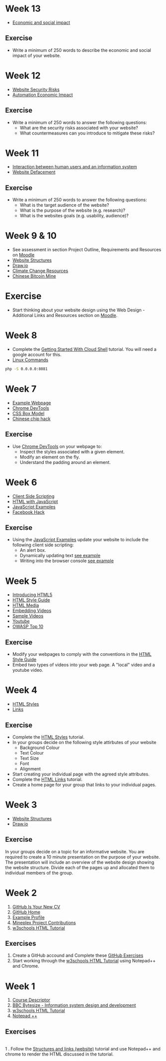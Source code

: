 <!--
[]
[Sample Test Log](https://docs.google.com/document/d/1oVBp3u-5qpabKnrQS3adkIR-L_IebZjsTTewpcr7HyQ/edit?usp=sharing)
[Assessment Checklist](https://docs.google.com/document/d/1oftyOVcfYS-O0hRZezIKlMXP3uet80hqV7J_GZ7fWRs/edit?usp=sharing)
[Search Bar](http://www.developerdrive.com/2012/08/add-a-simple-google-yahoo-or-bing-search-box-to-your-website/)
-->
# Week 13

* [Economic and social impact](https://www.bbc.com/bitesize/guides/z9g987h/revision/1)

## Exercise

* Write a minimum of 250 words to describe the economic and social impact of your website.


# Week 12 

* [Website Security Risks](https://www.bbc.com/bitesize/guides/z2c8wmn/revision/1)
* [Automation Economic Impact](https://www.technologyreview.com/video/610706/ais-economic-impact/)

## Exercise

* Write a minimum of 250 words to answer the following questions:
	* What are the security risks associated with your website?
	* What countermeasures can you introduce to mitigate these risks?

# Week 11

* [Interaction between human users and an information system](https://www.bbc.com/bitesize/guides/z8xpsbk/revision/2)
* [Website Defacement](https://blog.sucuri.net/2018/09/unsuccessfully-defaced-websites.html)

## Exercise

* Write a minimum of 250 words to answer the following questions: 
	* What is the target audience of the website?
	* What is the purpose of the website (e.g. research)?
	* What is the websites goals (e.g. usability, audience)?

# Week 9 & 10

* See assessment in section Project Outline, Requirements and Resources on [Moodle](http://moodle.forthvalley.ac.uk/moodle/course/view.php?id=2500)
* [Website Structures](https://www.bbc.com/bitesize/guides/z96psbk/revision/1)
* [Draw.io](https://www.draw.io/)
* [Climate Change Resources](https://drive.google.com/drive/folders/1ZggodP3_9KQ3kvKU0YuDMOvxMcYxjYuA?usp=sharing)
* [Chinese Bitcoin Mine](https://www.youtube.com/watch?v=K8kua5B5K3I)

# Exercise 

* Start thinking about your website design using the Web Design - Additional Links and Resources section on [Moodle](http://moodle.forthvalley.ac.uk/moodle/course/view.php?id=2500).

# Week 8

* Complete the [Getting Started With Cloud Shell](https://cloud.google.com/shell/docs/starting-cloud-shell) tutorial. You will need a google account for this.
* [Linux Commands](https://maker.pro/linux/tutorial/basic-linux-commands-for-beginners)

```bash
php -S 0.0.0.0:8081
```

# Week 7

* [Example Webpage](https://gist.github.com/Haxoras/7990467)
* [Chrome DevTools](https://developers.google.com/web/tools/chrome-devtools/beginners/html)
* [CSS Box Model](https://www.w3schools.com/css/css_boxmodel.asp)
* [Chinese chip hack](https://www.bloomberg.com/news/features/2018-10-04/the-big-hack-how-china-used-a-tiny-chip-to-infiltrate-america-s-top-companies)

## Exercise 

* Use [Chrome DevTools](https://developers.google.com/web/tools/chrome-devtools/beginners/html) on your webpage to:
	* Inspect the styles associated with a given element.
	* Modify an element on the fly.
	* Understand the padding around an element.

# Week 6

* [Client Side Scripting](https://www.bbc.com/bitesize/guides/ztj2xnb/revision/1)
* [HTML with JavaScript](https://www.w3schools.com/html/html_scripts.asp)
* [JavaScript Examples](https://www.w3schools.com/js/js_examples.asp)
* [Facebook Hack](https://slate.com/technology/2018/10/facebook-hack-security-breach-50-million-accounts.html)

## Exercise

* Using the [JavaScript Examples](https://www.w3schools.com/js/js_examples.asp) update your website to include the following client side scripting:
	* An alert box.
	* Dynamically updating text [see example](https://www.w3schools.com/js/tryit.asp?filename=tryjs_intro_style)
	* Writing into the browser console [see example](https://www.w3schools.com/js/tryit.asp?filename=tryjs_output_dom)

# Week 5

* [Introducing HTML5](https://www.w3schools.com/Html/html5_intro.asp)
* [HTML Style Guide](https://www.w3schools.com/Html/html5_syntax.asp)
* [HTML Media](https://www.w3schools.com/Html/html_media.asp)
* [Embedding Videos](https://www.w3schools.com/Html/html5_video.asp)
* [Sample Videos](https://www.sample-videos.com/)
* [Youtube](https://www.w3schools.com/Html/html_youtube.asp)
* [OWASP Top 10](https://www.greycampus.com/blog/information-security/owasp-top-vulnerabilities-in-web-applications)

## Exercise

* Modify your webpages to comply with the conventions in the [HTML Style Guide](https://www.w3schools.com/Html/html5_syntax.asp)
* Embed two types of videos into your web page. A "local" video and a youtube video.


# Week 4

* [HTML Styles](https://www.w3schools.com/html/html_styles.asp)
* [Links](https://www.w3schools.com/html/html_links.asp)

## Exercise

* Complete the [HTML Styles](https://www.w3schools.com/html/html_styles.asp) tutorial.
* In your groups decide on the following style attirbutes of your website
	* Background Colour
	* Text Colour
	* Text Size
	* Font
	* Alignment
* Start creating your individual page with the agreed style attributes.
* Complete the [HTML Links](https://www.w3schools.com/html/html_links.asp) tutorial.
* Create a home page for your group that links to your individual pages.

<!--
-->

# Week 3

* [Website Structures](https://www.bbc.com/bitesize/guides/z96psbk/revision/1)
* [Draw.io](https://www.draw.io/)

## Exercise

In your groups decide on a topic for an informative website. You are required to create a 10 minute presentation on the purpose of your website. The presentation will include an overview of the website design showing the website structure. Divide each of the pages up and allocated them to individual members of the group.

# Week 2
 
1. [GitHub Is Your New CV](http://code.dblock.org/2011/07/14/github-is-your-new-resume.html)
1. [GitHub Home](https://github.com/)
1. [Example Profile](https://github.com/marijnh)
1. [Mineplex Project Contributions](https://drive.google.com/file/d/0B7l9n3yk5ob0b0JCWXU5ZjY4dUk/view?ts=58170cea)
1. [w3schools HTML Tutorial](https://www.w3schools.com/html/default.asp) 

## Exercises 

1. Create a GitHub accound and Complete these [GitHub Exercises](https://docs.google.com/document/d/1lYOmyY0liBNXntOP9yipcD7Cy-aqKqAU1gkrSmdd2e4/edit?usp=sharing)
1. Start working through the [w3schools HTML Tutorial](https://www.w3schools.com/html/default.asp) using Notepad++ and Chrome.

# Week 1

1. [Course Descriptor](https://www.sqa.org.uk/files/nq/CfE_Unit_H_ComputingScience_InformationSystemsDesignandDevelopment.pdf)
1. [BBC Bytesize - Information system design and development](https://www.bbc.com/bitesize/topics/zdw2n39)
1. [w3schools HTML Tutorial](https://www.w3schools.com/html/default.asp) 
1. [Notepad ++](https://notepad-plus-plus.org/)

## Exercises

<br>1 . Follow the [Structures and links (website)](https://www.bbc.com/bitesize/guides/z96psbk/revision/1) tutorial and use Notepad++ and chrome to render the HTML discussed in the tutorial. 
   
